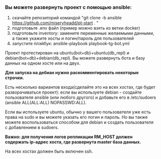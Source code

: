 ### Вы можете развернуть проект с помощью ansible:
1. скачайте репозиторий командой "git clone -b ansible https://github.com/miseryheadd/pt-start . "
2. подготовьте .env файл (пример можно взять из ветки docker)
3. подготовьте inventory: замените переменные желаемыми данными, а также укажите хосты и логин/пароль для пользователей
4. запустите плэйбук: ansible-playbook playbook-tg-bot.yml  

Проект протестирован на ubuntu(bot+db)+ubuntu(db_repl) и debian(bot+db)+debian(db_repl). Вы можете развернуть бота и базу данных на одном хосте или на двух.

**Для запуска на дебиан нужно раскомментировать некоторые строчки.**

Есть несколько вариантов входа(сделайте это на всех хостах, где будет разворачиваться проект): если вы используете debian - создайте пользователя ansible (или любого другого) и добавьте его в /etc/sudoers (ansible ALL(ALL:ALL) NOPASSWD:ALL).

Если вы используете ubuntu, обычно у вашего пользователя уже есть права на sudo и вы можете указать его логин и пароль. Но вы также можете воспользоваться способом для debian и создать пользователя с добавлением в sudoers.  

**Важно: для получения логов репликации RM_HOST должен содержать ip-адрес хоста, где развернута master база данных.**

На всех хостах должен быть включен ssh.  
